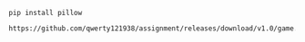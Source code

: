 ```
pip install pillow
```
```連結
https://github.com/qwerty121938/assignment/releases/download/v1.0/game.zip
```

